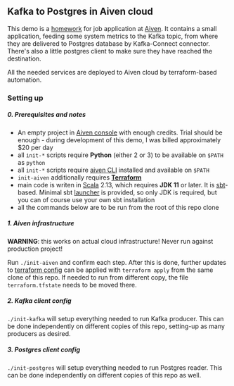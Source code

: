 Kafka to Postgres in Aiven cloud
-------------------
This demo is a [homework](Home_Assigment_Aiven_Backend_Java.md) for job application at [Aiven](https://aiven.io/). 
It contains a small application, feeding some system metrics to the Kafka topic, from where they are delivered to Postgres 
database by Kafka-Connect connector. There's also a little postgres client to make sure they have reached the destination.

All the needed services are deployed to Aiven cloud by terraform-based automation.  

### Setting up

##### 0. Prerequisites and notes
- An empty project in [Aiven console](https://console.aiven.io/) with enough credits. Trial should be enough - during 
  development of this demo, I was billed approximately $20 per day
- all `init-*` scripts require **Python** (either 2 or 3) to be available on `$PATH` as `python`
- all `init-*` scripts require [aiven CLI](https://github.com/aiven/aiven-client) installed and available on `$PATH` 
- `init-aiven` additionally requires **[Terraform](https://learn.hashicorp.com/tutorials/terraform/install-cli)**
- main code is writen in [Scala](https://www.scala-lang.org/) 2.13, which requires **JDK 11** or later.
  It is [sbt](https://www.scala-sbt.org)-based. Minimal sbt [launcher](bin/sbt) is provided, so only JDK is required, 
  but you can of course use your own sbt installation
- all the commands below are to be run from the root of this repo clone 
  
##### 1. Aiven infrastructure
**WARNING**: this works on actual cloud infrastructure! Never run against production project!

Run `./init-aiven` and confirm each step. 
After this is done, further updates to [terraform config](aiven.tf) can be applied with `terraform apply` 
from the same clone of this repo. If needed to run from different copy, the file `terraform.tfstate` 
needs to be moved there.

##### 2. Kafka client config
`./init-kafka` will setup everything needed to run Kafka producer. 
This can be done independently on different copies of this repo, setting-up as many producers as desired.   

##### 3. Postgres client config

`./init-postgres` will setup everything needed to run Postgres reader. 
This can be done independently on different copies of this repo as well.   

     
